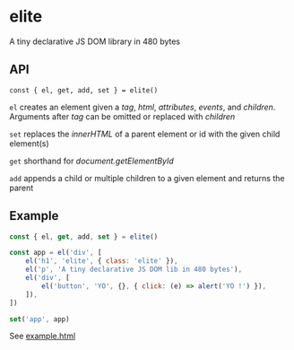 # elite

A tiny declarative JS DOM library in 480 bytes

## API

```
const { el, get, add, set } = elite()
```

`el` creates an element given a *tag*, *html*, *attributes*, *events*, and
*children*. Arguments after *tag* can be omitted or replaced with *children*

`set` replaces the *innerHTML* of a parent element or id with the given child
element(s)

`get` shorthand for *document.getElementById*

`add` appends a child or multiple children to a given element and returns the
parent

## Example

```Javascript
const { el, get, add, set } = elite()

const app = el('div', [
    el('h1', 'elite', { class: 'elite' }),
    el('p', 'A tiny declarative JS DOM lib in 480 bytes'),
    el('div', [
        el('button', 'YO', {}, { click: (e) => alert('YO !') }),
    ]),
])

set('app', app)

```

See [example.html](example.html)

